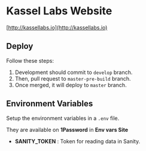 # Kassel Labs Website

[http://kassellabs.io](http://kassellabs.io)

## Deploy

Follow these steps:

1. Development should commit to `develop` branch.
2. Then, pull request to `master-pre-build` branch.
3. Once merged, it will deploy to `master` branch.

## Environment Variables

Setup the environment variables in a `.env` file.

They are available on **1Password** in **Env vars Site**

- **SANITY_TOKEN** : Token for reading data in Sanity.
